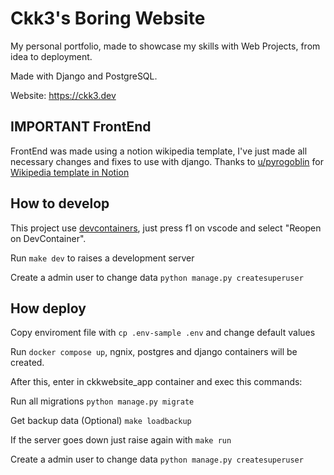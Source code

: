 # Ckk3's Boring Website

My personal portfolio, made to showcase my skills with Web Projects, from idea to deployment.

Made with Django and PostgreSQL.

Website: https://ckk3.dev

## **IMPORTANT** FrontEnd
FrontEnd was made using a notion wikipedia template, I've just made all necessary changes and fixes to use with django.
Thanks to [u/pyrogoblin](https://www.reddit.com/user/pyrogoblin/) for [Wikipedia template in Notion](https://www.notion.so/colossal-cemetery-731/Wikipedia-Template-bd2e1ed1634c4727ae52dc8a80bf38b2 )

## How to develop

This project use [devcontainers](https://code.visualstudio.com/docs/devcontainers/containers), just press f1 on vscode and select "Reopen on DevContainer".

Run `make dev` to raises a development server

Create a admin user to change data
`python manage.py createsuperuser`

## How deploy

Copy enviroment file with `cp .env-sample .env` and change default values 

Run `docker compose up`, ngnix, postgres and django containers will be created.

After this, enter in ckkwebsite_app container and exec this commands:

Run all migrations
`python manage.py migrate`

Get backup data (Optional)
`make loadbackup`

If the server goes down just raise again with
`make run`

Create a admin user to change data
`python manage.py createsuperuser`
